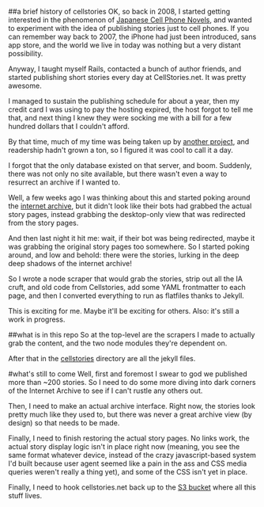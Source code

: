 ##a brief history of cellstories
OK, so back in 2008, I started getting interested in the phenomenon of [Japanese Cell Phone Novels](http://www.nytimes.com/2008/01/20/world/asia/20japan.html?pagewanted=all), and wanted to experiment with the idea of publishing stories just to cell phones. If you can remember way back to 2007, the iPhone had just been introduced, sans app store, and the world we live in today was nothing but a very distant possibility. 

Anyway, I taught myself Rails, contacted a bunch of author friends, and started publishing short stories every day at CellStories.net. It was pretty awesome.

I managed to sustain the publishing schedule for about a year, then my credit card I was using to pay the hosting expired, the host forgot to tell me that, and next thing I knew they were socking me with a bill for a few hundred dollars that I couldn't afford. 

By that time, much of my time was being taken up by [another project](http://www.amazon.com/The-Epic-Twitter-Quest-MayorEmanuel/dp/B007SRW9AW/ref=sr_1_1?ie=UTF8&qid=1390460999&sr=8-1&keywords=epic+twitter+quest+mayor), and readership hadn't grown a ton, so I figured it was cool to call it a day.

I forgot that the only database existed on that server, and boom. Suddenly, there was not only no site available, but there wasn't even a way to resurrect an archive if I wanted to.

Well, a few weeks ago I was thinking about this and started poking around the [internet archive](http://www.internetarchive.org), but it didn't look like their bots had grabbed the actual story pages, instead grabbing the desktop-only view that was redirected from the story pages.

And then last night it hit me: wait, if their bot was being redirected, maybe it was grabbing the original story pages too somewhere. So I started poking around, and low and behold: there were the stories, lurking in the deep deep shadows of the internet archive!

So I wrote a node scraper that would grab the stories, strip out all the IA cruft, and old code from Cellstories, add some YAML frontmatter to each page, and then I converted everything to run as flatfiles thanks to Jekyll.

This is exciting for me. Maybe it'll be exciting for others. Also: it's still a work in progress.

##what is in this repo
So at the top-level are the scrapers I made to actually grab the content, and the two node modules they're dependent on.

After that in the [cellstories](/cellstories) directory are all the jekyll files.

#what's still to come
Well, first and foremost I swear to god we published more than ~200 stories. So I need to do some more diving into dark corners of the Internet Archive to see if I can't rustle any others out.

Then, I need to make an actual archive interface. Right now, the stories look pretty much like they used to, but there was never a great archive view (by design) so that needs to be made. 

Finally, I need to finish restoring the actual story pages. No links work, the actual story display logic isn't in place right now (meaning, you see the same format whatever device, instead of the crazy javascript-based system I'd built because user agent seemed like a pain in the ass and CSS media queries weren't really a thing yet), and some of the CSS isn't yet in place.

Finally, I need to hook cellstories.net back up to the [S3 bucket](http://www.cellstories.net.s3-website-us-east-1.amazonaws.com/) where all this stuff lives.
